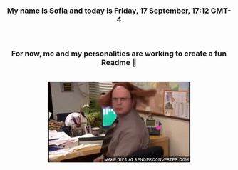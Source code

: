 


<div align="center">
<h3 >My name is Sofia and today is Friday, 17 September, 17:12 GMT-4</h3><br>
<h3 >For now, me and my personalities are working to create a fun Readme 👋
</h3><br>
<img src='img/dwight.gif' alt='working...'/>
</div>
